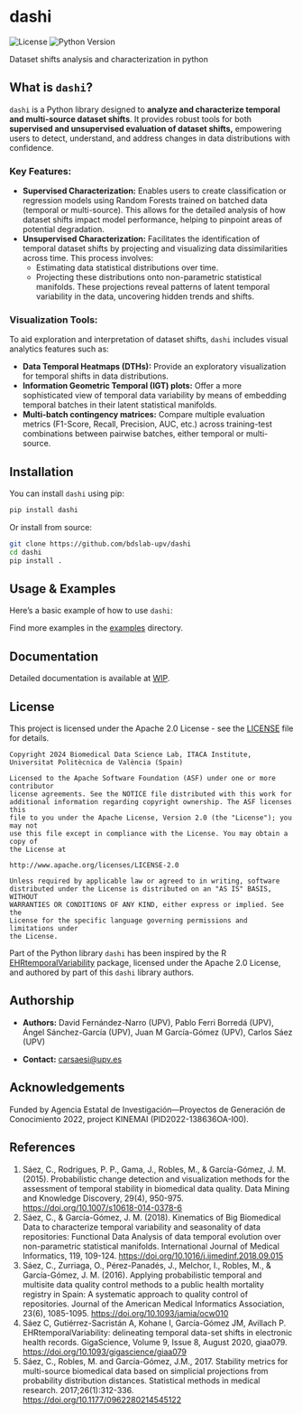 # dashi

![License](https://img.shields.io/badge/license-Apache%202.0-blue.svg) 
![Python Version](https://img.shields.io/badge/python-3.10%2B-brightgreen.svg)

Dataset shifts analysis and characterization in python
## What is `dashi`?
`dashi` is a Python library designed to **analyze and characterize temporal and multi-source dataset shifts**. It provides 
robust tools for both **supervised and unsupervised evaluation of dataset shifts,** empowering users to detect, understand, 
and address changes in data distributions with confidence.

### Key Features:

- **Supervised Characterization:**
Enables users to create classification or regression models using Random Forests trained on batched data 
(temporal or multi-source). This allows for the detailed analysis of how dataset shifts impact model performance, 
helping to pinpoint areas of potential degradation.
- **Unsupervised Characterization:** 
Facilitates the identification of temporal dataset shifts by projecting and visualizing data dissimilarities across time. 
This process involves:
  - Estimating data statistical distributions over time.
  - Projecting these distributions onto non-parametric statistical manifolds. These projections reveal patterns of
  latent temporal variability in the data, uncovering hidden trends and shifts.

### Visualization Tools:
To aid exploration and interpretation of dataset shifts, `dashi` includes visual analytics features such as:

- **Data Temporal Heatmaps (DTHs):** Provide an exploratory visualization for temporal shifts in data distributions.
- **Information Geometric Temporal (IGT) plots:** Offer a more sophisticated view of temporal data variability by means of embedding temporal batches in their latent statistical manifolds.
- **Multi-batch contingency matrices:** Compare multiple evaluation metrics (F1-Score, Recall, Precision, AUC, etc.) across training-test combinations between pairwise batches, either temporal or multi-source.

## Installation

You can install `dashi` using pip:

```bash
pip install dashi
```

Or install from source:

```bash
git clone https://github.com/bdslab-upv/dashi
cd dashi
pip install .
```

## Usage & Examples

Here’s a basic example of how to use `dashi`:

Find more examples in the [examples](examples/) directory.


## Documentation

Detailed documentation is available at [WIP](https://example.com/docs).

## License

This project is licensed under the Apache 2.0 License - see the [LICENSE](LICENSE) file for details.


```
Copyright 2024 Biomedical Data Science Lab, ITACA Institute, Universitat Politècnica de València (Spain)

Licensed to the Apache Software Foundation (ASF) under one or more contributor
license agreements. See the NOTICE file distributed with this work for
additional information regarding copyright ownership. The ASF licenses this
file to you under the Apache License, Version 2.0 (the "License"); you may not
use this file except in compliance with the License. You may obtain a copy of
the License at

http://www.apache.org/licenses/LICENSE-2.0

Unless required by applicable law or agreed to in writing, software
distributed under the License is distributed on an "AS IS" BASIS, WITHOUT
WARRANTIES OR CONDITIONS OF ANY KIND, either express or implied. See the
License for the specific language governing permissions and limitations under
the License.
```
Part of the Python library `dashi` has been inspired by the R [EHRtemporalVariability](https://CRAN.R-project.org/package=EHRtemporalVariability) package, licensed under the Apache 2.0 License, and authored by part of this `dashi` library authors.

## Authorship

- **Authors:** David Fernández-Narro (UPV), Pablo Ferri Borredá (UPV), Ángel Sánchez-García (UPV), Juan M García-Gómez (UPV), Carlos Sáez (UPV)

- **Contact:** carsaesi@upv.es

## Acknowledgements

Funded by Agencia Estatal de Investigación—Proyectos de Generación de Conocimiento 2022, project KINEMAI (PID2022-138636OA-I00). 

## References
1. Sáez, C., Rodrigues, P. P., Gama, J., Robles, M., & García-Gómez, J. M. (2015). Probabilistic change detection and visualization methods for the assessment of temporal stability in biomedical data quality. Data Mining and Knowledge Discovery, 29(4), 950-975. https://doi.org/10.1007/s10618-014-0378-6
2. Sáez, C., & García-Gómez, J. M. (2018). Kinematics of Big Biomedical Data to characterize temporal variability and seasonality of data repositories: Functional Data Analysis of data temporal evolution over non-parametric statistical manifolds. International Journal of Medical Informatics, 119, 109-124. https://doi.org/10.1016/j.ijmedinf.2018.09.015
3. Sáez, C., Zurriaga, O., Pérez-Panadés, J., Melchor, I., Robles, M., & García-Gómez, J. M. (2016). Applying probabilistic temporal and multisite data quality control methods to a public health mortality registry in Spain: A systematic approach to quality control of repositories. Journal of the American Medical Informatics Association, 23(6), 1085-1095. https://doi.org/10.1093/jamia/ocw010
4. Sáez C, Gutiérrez-Sacristán A, Kohane I, García-Gómez JM, Avillach P. EHRtemporalVariability: delineating temporal data-set shifts in electronic health records. GigaScience, Volume 9, Issue 8, August 2020, giaa079. https://doi.org/10.1093/gigascience/giaa079
5. Sáez, C., Robles, M. and García-Gómez, J.M., 2017. Stability metrics for multi-source biomedical data based on simplicial projections from probability distribution distances. Statistical methods in medical research. 2017;26(1):312-336. https://doi.org/10.1177/0962280214545122


